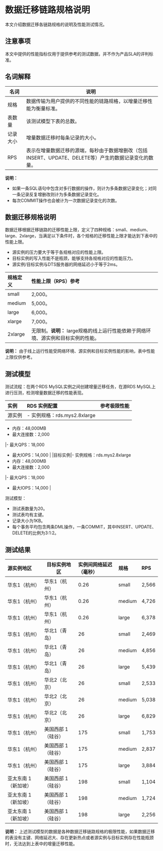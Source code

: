 # 数据迁移链路规格说明

本文介绍数据迁移各链路规格的说明及性能测试情况。

## 注意事项

本文中提供的性能指标仅用于提供参考的测试数据，并不作为产品SLA的评判标准。

## 名词解释

|名词|说明|
|--|--|
|规格|数据传输为用户提供的不同性能的链路规格，以增量迁移性能为衡量标准。|
|表数量|该测试模型下表的总数。|
|记录大小|增量数据迁移时每条记录的大小。|
|RPS|表示在增量数据迁移的源端，每秒由于数据增删改（包括INSERT、UPDATE、DELETE等）产生的数据记录变化的数量。|

**说明：**

-   如果一条SQL语句中包含对多行数据的操作，则计为多条数据记录变化；对同一条记录反复增删改则计为多条数据记录变化。
-   每次COMMIT操作也会被计为一次数据记录变化的次数。

## 数据迁移规格说明

数据迁移根据迁移链路的迁移性能上限，定义了四种规格：small、medium、large、2xlarge，当满足以下条件时，各个规格的迁移性能上限才能达到下表中的性能上限。

-   源实例的压力要大于等于各规格对应的性能上限。
-   目标实例的写入性能不是瓶颈，能够支持各规格对应的性能压力。
-   源实例/目标实例与DTS服务器的网络延迟小于等于2ms。

|规格定义|性能上限（RPS）参考|
|:---|:----------|
|small|2,000。|
|medium|5,000。|
|large|6,000。|
|xlarge|7,000。|
|2xlarge|无限制。**说明：** large规格的线上运行性能依赖于网络环境、源实例和目标实例的性能。 |

**说明：** 由于线上运行性能受网络环境、源实例和目标实例性能的影响，表中性能上限仅供参考。

## 测试模型

测试流程：在两个RDS MySQL实例之间创建增量迁移任务，在源RDS MySQL上进行压测，检测增量数据迁移的性能表现。

|实例|RDS 实例配置|参考极限性能|
|:-|:-------|:-----|
|源实例|-   实例规格：rds.mys2.8xlarge
-   内存：48,000MB
-   最大连接数：2,000

|-   最大QPS：18,000
-   最大IOPS：14,000 |
|目标实例|-   实例规格：rds.mys2.8xlarge
-   内存：48,000MB
-   最大连接数：2,000

|-   最大QPS：18,000
-   最大IOPS：14,000 |

测试模型：

-   测试表数量为20。
-   测试表均有主键。
-   记录大小为1KB。
-   每个事务平均包含两条DML操作，一条COMMIT，其中INSERT、UPDATE、DELETE的比例为3:1:2。

## 测试结果

|源实例地区|目标实例地区|实例间网络延迟（毫秒）|规格|RPS|
|:----|------|:----------|:-|:--|
|华东1（杭州）|华东1（杭州）|0.26|small|2,566|
|华东1（杭州）|华东1（杭州）|0.26|medium|4,726|
|华东1（杭州）|华东1（杭州）|0.26|large|6,378|
|华东1（杭州）|华北1（青岛）|26|small|2,469|
|华东1（杭州）|华北1（青岛）|26|medium|4,856|
|华东1（杭州）|华北1（青岛）|26|large|5,439|
|华东1（杭州）|华北2（北京）|26|small|2,533|
|华东1（杭州）|华北2（北京）|26|medium|5,038|
|华东1（杭州）|华北2（北京）|26|large|6,829|
|华东1（杭州）|美国西部 1（硅谷）|175|small|1,753|
|华东1（杭州）|美国西部 1（硅谷）|175|medium|2,837|
|华东1（杭州）|美国西部 1（硅谷）|175|large|3,884|
|亚太东南 1（新加坡）|美国西部 1（硅谷）|198|small|1,104|
|亚太东南 1（新加坡）|美国西部 1（硅谷）|198|medium|1,724|
|亚太东南 1（新加坡）|美国西部 1（硅谷）|198|large|2,256|

**说明：** 上述测试模型的数据是各种数据迁移链路规格的极限性能，如果数据迁移的表没有主键、网络延迟大、存在更新热点或者源实例与目标实例存在性能瓶颈时，无法达到上表中的增量迁移性能。

